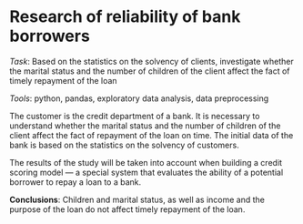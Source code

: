 # **Research of reliability of bank borrowers**

*Task*: Based on the statistics on the solvency of clients, investigate whether the marital status and the number of children of the client affect the fact of timely repayment of the loan 

*Tools*: python, pandas, exploratory data analysis, data preprocessing

The customer is the credit department of a bank. It is necessary to understand whether the marital status and the number of children of the client affect the fact of repayment of the loan on time. The initial data of the bank is based on the statistics on the solvency of customers.

The results of the study will be taken into account when building a credit scoring model — a special system that evaluates the ability of a potential borrower to repay a loan to a bank.

**Conclusions**: Children and marital status, as well as income and the purpose of the loan do not affect timely repayment of the loan.


